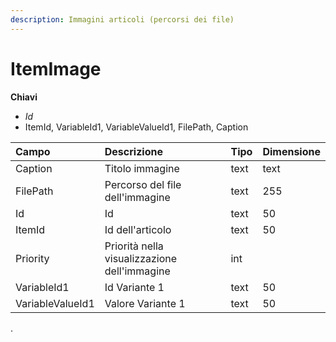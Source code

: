 ```yaml
---
description: Immagini articoli (percorsi dei file)
---
```


# ItemImage

**Chiavi**

* _Id_
* ItemId, VariableId1, VariableValueId1, FilePath, Caption

| Campo | Descrizione | Tipo | Dimensione |
| :--- | :--- | :--- | :--- |
| Caption | Titolo immagine | text | text |
| FilePath | Percorso del file dell'immagine | text | 255 |
| Id | Id | text | 50 |
| ItemId | Id dell'articolo | text | 50 |
| Priority | Priorità nella visualizzazione dell'immagine | int |  |
| VariableId1 | Id Variante 1 | text | 50 |
| VariableValueId1 | Valore Variante 1 | text | 50 |
.